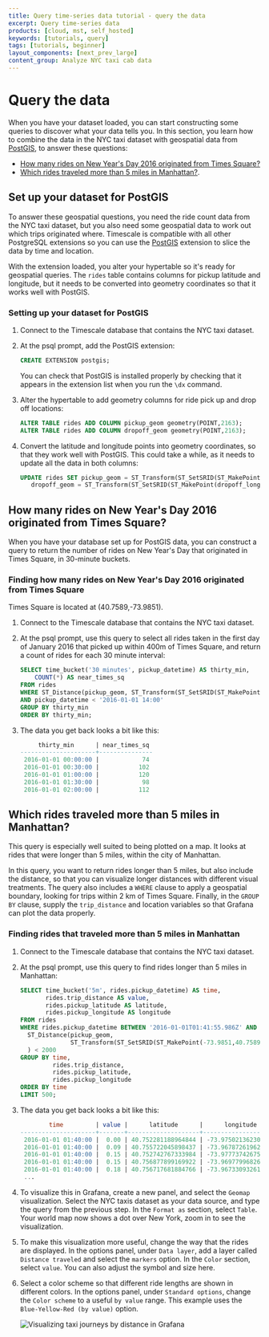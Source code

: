 ```yaml
---
title: Query time-series data tutorial - query the data
excerpt: Query time-series data
products: [cloud, mst, self_hosted]
keywords: [tutorials, query]
tags: [tutorials, beginner]
layout_components: [next_prev_large]
content_group: Analyze NYC taxi cab data
---
```


# Query the data

When you have your dataset loaded, you can start constructing some queries to
discover what your data tells you. In this section, you learn how to combine the
data in the NYC taxi dataset with geospatial data from [PostGIS][postgis], to
answer these questions:

*   [How many rides on New Year's Day 2016 originated from Times Square?](#how-many-rides-on-new-years-day-2016-originated-from-times-square)
*   [Which rides traveled more than 5 miles in Manhattan?](#which-rides-traveled-more-than-5-miles-in-manhattan).

## Set up your dataset for PostGIS

To answer these geospatial questions, you need the ride count data from the NYC
taxi dataset, but you also need some geospatial data to work out which trips
originated where. Timescale is compatible with all other PostgreSQL extensions
so you can use the [PostGIS][postgis] extension to slice the data by time and
location.

With the extension loaded, you alter your hypertable so it's ready for geospatial
queries. The `rides` table contains columns for pickup latitude and longitude,
but it needs to be converted into geometry coordinates so that it works well
with PostGIS.

<Procedure>

### Setting up your dataset for PostGIS

1.  Connect to the Timescale database that contains the NYC taxi dataset.
1.  At the psql prompt, add the PostGIS extension:

    ```sql
    CREATE EXTENSION postgis;
    ```

    You can check that PostGIS is installed properly by checking that it appears
    in the extension list when you run the `\dx` command.
1.  Alter the hypertable to add geometry columns for ride pick up and drop off
    locations:

    ```sql
    ALTER TABLE rides ADD COLUMN pickup_geom geometry(POINT,2163);
    ALTER TABLE rides ADD COLUMN dropoff_geom geometry(POINT,2163);
    ```

1.  Convert the latitude and longitude points into geometry coordinates, so that
    they work well with PostGIS. This could take a while, as it needs to update
    all the data in both columns:

    ```sql
    UPDATE rides SET pickup_geom = ST_Transform(ST_SetSRID(ST_MakePoint(pickup_longitude,pickup_latitude),4326),2163),
       dropoff_geom = ST_Transform(ST_SetSRID(ST_MakePoint(dropoff_longitude,dropoff_latitude),4326),2163);
    ```

</Procedure>

## How many rides on New Year's Day 2016 originated from Times Square?

When you have your database set up for PostGIS data, you can construct a query
to return the number of rides on New Year's Day that originated in Times Square,
in 30-minute buckets.

<Procedure>

### Finding how many rides on New Year's Day 2016 originated from Times Square

<Highlight type="note">
Times Square is located at (40.7589,-73.9851).
</Highlight>

1.  Connect to the Timescale database that contains the NYC taxi dataset.
1.  At the psql prompt, use this query to select all rides taken in the first
    day of January 2016 that picked up within 400m of Times Square, and return a
    count of rides for each 30 minute interval:

    ```sql
    SELECT time_bucket('30 minutes', pickup_datetime) AS thirty_min,
        COUNT(*) AS near_times_sq
    FROM rides
    WHERE ST_Distance(pickup_geom, ST_Transform(ST_SetSRID(ST_MakePoint(-73.9851,40.7589),4326),2163)) < 400
    AND pickup_datetime < '2016-01-01 14:00'
    GROUP BY thirty_min
    ORDER BY thirty_min;
    ```

1.  The data you get back looks a bit like this:

    ```sql
         thirty_min      | near_times_sq
    ---------------------+---------------
     2016-01-01 00:00:00 |            74
     2016-01-01 00:30:00 |           102
     2016-01-01 01:00:00 |           120
     2016-01-01 01:30:00 |            98
     2016-01-01 02:00:00 |           112
    ```

</Procedure>

## Which rides traveled more than 5 miles in Manhattan?

This query is especially well suited to being plotted on a map. It looks at
rides that were longer than 5 miles, within the city of Manhattan.

In this query, you want to return rides longer than 5 miles, but also include
the distance, so that you can visualize longer distances with different visual
treatments. The query also includes a `WHERE` clause to apply a geospatial
boundary, looking for trips within 2 km of Times Square. Finally, in the
`GROUP BY` clause, supply the `trip_distance` and location variables so that
Grafana can plot the data properly.

<Procedure>

### Finding rides that traveled more than 5 miles in Manhattan

1.  Connect to the Timescale database that contains the NYC taxi dataset.
1.  At the psql prompt, use this query to find rides longer than 5 miles in
    Manhattan:

    ```sql
    SELECT time_bucket('5m', rides.pickup_datetime) AS time,
           rides.trip_distance AS value,
           rides.pickup_latitude AS latitude,
           rides.pickup_longitude AS longitude
    FROM rides
    WHERE rides.pickup_datetime BETWEEN '2016-01-01T01:41:55.986Z' AND '2016-01-01T07:41:55.986Z' AND
      ST_Distance(pickup_geom,
                  ST_Transform(ST_SetSRID(ST_MakePoint(-73.9851,40.7589),4326),2163)
      ) < 2000
    GROUP BY time,
             rides.trip_distance,
             rides.pickup_latitude,
             rides.pickup_longitude
    ORDER BY time
    LIMIT 500;
    ```

1.  The data you get back looks a bit like this:

    ```sql
            time         | value |      latitude      |      longitude
    ---------------------+-------+--------------------+---------------------
     2016-01-01 01:40:00 |  0.00 | 40.752281188964844 | -73.975021362304688
     2016-01-01 01:40:00 |  0.09 | 40.755722045898437 | -73.967872619628906
     2016-01-01 01:40:00 |  0.15 | 40.752742767333984 | -73.977737426757813
     2016-01-01 01:40:00 |  0.15 | 40.756877899169922 | -73.969779968261719
     2016-01-01 01:40:00 |  0.18 | 40.756717681884766 | -73.967330932617188
     ...
    ```

1.  <Optional />To visualize this in Grafana, create a new panel, and select the
    `Geomap` visualization. Select the NYC taxis dataset as your data source,
    and type the query from the previous step. In the `Format as` section,
    select `Table`. Your world map now shows a dot over New York, zoom in
    to see the visualization.
1.  <Optional />To make this visualization more useful, change the way that the
    rides are displayed. In the options panel, under `Data layer`, add a layer
    called `Distance traveled` and select the `markers` option. In the `Color`
    section, select `value`. You can also adjust the symbol and size here.
1.  <Optional />Select a color scheme so that different ride lengths are shown
    in different colors. In the options panel, under `Standard options`, change
    the `Color scheme` to a useful `by value` range. This example uses the
    `Blue-Yellow-Red (by value)` option.

    <img
    class="main-content__illustration"
    src="https://s3.amazonaws.com/assets.timescale.com/docs/images/grafana-postgis.webp"
    width={1375} height={944}
    alt="Visualizing taxi journeys by distance in Grafana"
    />

</Procedure>

[postgis]: http://postgis.net/
